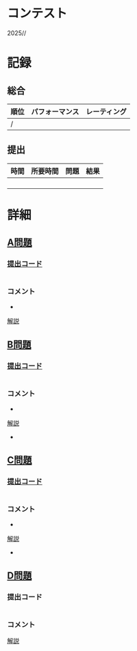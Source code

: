 # コンテスト
2025//<br>
[]()

# 記録
## 総合
|  順位  |  パフォーマンス  | レーティング |
| ---- | ---- | ---- |
|   /   |  |  |

## 提出
|  時間  |  所要時間  |  問題  | 結果 |
| ---- | ---- | ---- | ---- |
|  |  |  |  |
|  |  |  |  |
|  |  |  |  |
|  |  |  |  |


# 詳細
## [A問題]()
### [提出コード]()
```c++

```

### コメント

* 

[解説]()


## [B問題]()
### [提出コード]()
```c++

```

### コメント

* 

[解説]()

* 


## [C問題]()
### [提出コード]()

```c++

```

### コメント
* 

[解説]()

* 


## [D問題]()
### 提出コード

```c++

```

### コメント

[解説]()
